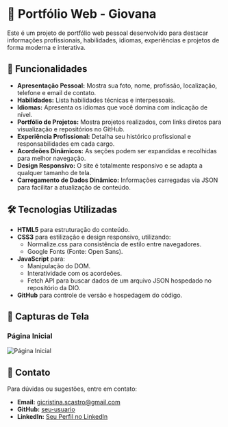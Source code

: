 # 🌟 Portfólio Web - Giovana  

Este é um projeto de portfólio web pessoal desenvolvido para destacar informações profissionais, habilidades, idiomas, experiências e projetos de forma moderna e interativa.  

## 🚀 Funcionalidades  

- **Apresentação Pessoal:** Mostra sua foto, nome, profissão, localização, telefone e email de contato.  
- **Habilidades:** Lista habilidades técnicas e interpessoais.  
- **Idiomas:** Apresenta os idiomas que você domina com indicação de nível.  
- **Portfólio de Projetos:** Mostra projetos realizados, com links diretos para visualização e repositórios no GitHub.  
- **Experiência Profissional:** Detalha seu histórico profissional e responsabilidades em cada cargo.  
- **Acordeões Dinâmicos:** As seções podem ser expandidas e recolhidas para melhor navegação.  
- **Design Responsivo:** O site é totalmente responsivo e se adapta a qualquer tamanho de tela.  
- **Carregamento de Dados Dinâmico:** Informações carregadas via JSON para facilitar a atualização de conteúdo.  

## 🛠️ Tecnologias Utilizadas  

- **HTML5** para estruturação do conteúdo.  
- **CSS3** para estilização e design responsivo, utilizando:  
  - Normalize.css para consistência de estilo entre navegadores.  
  - Google Fonts (Fonte: Open Sans).  
- **JavaScript** para:  
  - Manipulação do DOM.  
  - Interatividade com os acordeões.  
  - Fetch API para buscar dados de um arquivo JSON hospedado no repositório da DIO.  
- **GitHub** para controle de versão e hospedagem do código.

## 🎨 Capturas de Tela  

### Página Inicial  
![Página Inicial](https://i.postimg.cc/JzRvKQ4M/portf-lio.png)  

## 📧 Contato  

Para dúvidas ou sugestões, entre em contato:  
- **Email:** [gicristina.scastro@gmail.com](mailto:gicristina.scastro@gmail.com)  
- **GitHub:** [seu-usuario](https://github.com/GiCCastro)  
- **LinkedIn:** [Seu Perfil no LinkedIn](https://www.linkedin.com/in/giovana-castro-496562238/)  
